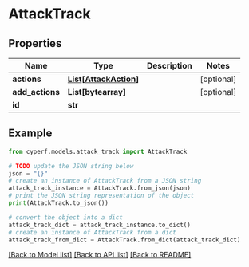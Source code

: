 # AttackTrack


## Properties

Name | Type | Description | Notes
------------ | ------------- | ------------- | -------------
**actions** | [**List[AttackAction]**](AttackAction.md) |  | [optional] 
**add_actions** | **List[bytearray]** |  | [optional] 
**id** | **str** |  | 

## Example

```python
from cyperf.models.attack_track import AttackTrack

# TODO update the JSON string below
json = "{}"
# create an instance of AttackTrack from a JSON string
attack_track_instance = AttackTrack.from_json(json)
# print the JSON string representation of the object
print(AttackTrack.to_json())

# convert the object into a dict
attack_track_dict = attack_track_instance.to_dict()
# create an instance of AttackTrack from a dict
attack_track_from_dict = AttackTrack.from_dict(attack_track_dict)
```
[[Back to Model list]](../README.md#documentation-for-models) [[Back to API list]](../README.md#documentation-for-api-endpoints) [[Back to README]](../README.md)


